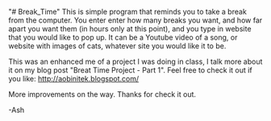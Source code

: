 "# Break_Time" 
This is simple program that reminds you to take a break from the computer.
You enter enter how many breaks you want, and how far apart you want them (in hours only at this point), and you type in website that you would like to pop up. It can be a Youtube video of a song, or website with images of cats, whatever site you would like it to be.

This was an enhanced me of a project I was doing in class, I talk more about it on my blog post "Breat Time Project - Part 1".
Feel free to check it out if you like:
http://aobinitek.blogspot.com/

More improvements on the way.
Thanks for check it out.

-Ash
